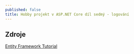 ```yaml
---
published: false
title: Hobby projekt v ASP.NET Core díl sedmý - logování
---
```


## Zdroje
[Entity Framework Tutorial](https://www.entityframeworktutorial.net/efcore/entity-framework-core.aspx)
